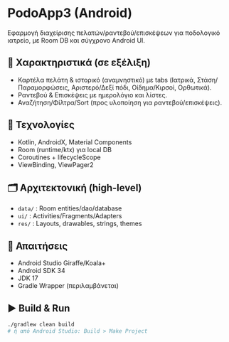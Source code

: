 # PodoApp3 (Android)

Εφαρμογή διαχείρισης πελατών/ραντεβού/επισκέψεων για ποδολογικό ιατρείο, με Room DB και σύγχρονο Android UI.

## 🎯 Χαρακτηριστικά (σε εξέλιξη)
- Καρτέλα πελάτη & ιστορικό (αναμνηστικό) με tabs (Ιατρικά, Στάση/Παραμορφώσεις, Αριστερό/Δεξί πόδι, Οίδημα/Κιρσοί, Ορθωτικά).
- Ραντεβού & Επισκέψεις με ημερολόγιο και λίστες.
- Αναζήτηση/Φίλτρα/Sort (προς υλοποίηση για ραντεβού/επισκέψεις).

## 🧱 Τεχνολογίες
- Kotlin, AndroidX, Material Components
- Room (runtime/ktx) για local DB
- Coroutines + lifecycleScope
- ViewBinding, ViewPager2

## 🗂 Αρχιτεκτονική (high-level)
- `data/` : Room entities/dao/database
- `ui/`   : Activities/Fragments/Adapters
- `res/`  : Layouts, drawables, strings, themes

## 🧰 Απαιτήσεις
- Android Studio Giraffe/Koala+
- Android SDK 34
- JDK 17
- Gradle Wrapper (περιλαμβάνεται)

## ▶️ Build & Run
```bash
./gradlew clean build
# ή από Android Studio: Build > Make Project

